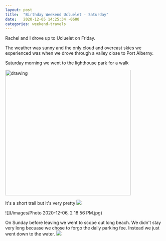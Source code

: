```yaml
---
layout: post
title:  "Birthday Weekend Ucluelet - Saturday"
date:   2020-12-05 14:25:34 -0600
categories: weekend-travels
---
```


Rachel and I drove up to Ucluelet on Friday.  

The weather was sunny and the only cloud and overcast skies we experienced was when we drove through a valley close to Port Alberny.


Saturday morning we went to the lighthouse park for a walk

<img src="https://vancouverislandview.com/wp-content/uploads/2020/08/Ucluelet-lighthouse.jpg" alt="drawing" width="400"/>

It's a short trail but it's very pretty
<img src="https://www.wildpacifictrail.com/2017-images/LHL-map.gif">


![](/images/Photo 2020-12-06, 2 18 56 PM.jpg)




On Sunday before leaving we went to scope out long beach.  We didn't stay very long becuase we chose to forgo the daily parking fee.
Instead we just went down to the water.
![](/images/IMG_2931.jpg)

